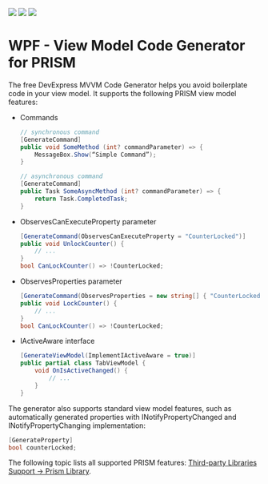 <!-- default badges list -->
![](https://img.shields.io/endpoint?url=https://codecentral.devexpress.com/api/v1/VersionRange/488481349/21.2.4%2B)
[![](https://img.shields.io/badge/Open_in_DevExpress_Support_Center-FF7200?style=flat-square&logo=DevExpress&logoColor=white)](https://supportcenter.devexpress.com/ticket/details/T1086513)
[![](https://img.shields.io/badge/📖_How_to_use_DevExpress_Examples-e9f6fc?style=flat-square)](https://docs.devexpress.com/GeneralInformation/403183)
<!-- default badges end -->
# WPF - View Model Code Generator for PRISM

The free DevExpress MVVM Code Generator helps you avoid boilerplate code in your view model. It supports the following PRISM view model features:

*   Commands

    ```csharp
    // synchronous command
    [GenerateCommand]
    public void SomeMethod (int? commandParameter) => {
        MessageBox.Show(“Simple Command”);
    }

    // asynchronous command
    [GenerateCommand]
    public Task SomeAsyncMethod (int? commandParameter) => {
        return Task.CompletedTask;
    }
    ```

* ObservesCanExecuteProperty parameter

    ```csharp
    [GenerateCommand(ObservesCanExecuteProperty = "CounterLocked")]
    public void UnlockCounter() {
        // ...
    }
    bool CanLockCounter() => !CounterLocked;
    ```

* ObservesProperties parameter

    ```csharp
    [GenerateCommand(ObservesProperties = new string[] { "CounterLocked" })]
    public void LockCounter() {
        // ...
    }
    bool CanLockCounter() => !CounterLocked;
    ```

* IActiveAware interface

    ```csharp
    [GenerateViewModel(ImplementIActiveAware = true)]
    public partial class TabViewModel {
        void OnIsActiveChanged() {
            // ...
        }
    }
    ```

The generator also supports standard view model features, such as automatically generated properties with INotifyPropertyChanged and INotifyPropertyChanging implementation:

```csharp
[GenerateProperty]
bool counterLocked;
```

The following topic lists all supported PRISM features: [Third-party Libraries Support -> Prism Library](https://docs.devexpress.com/WPF/402989/mvvm-framework/viewmodels/compile-time-generated-viewmodels#third-party-libraries-support).
